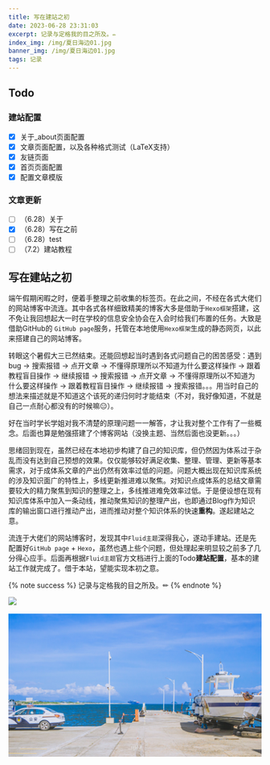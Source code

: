 ```yaml
---
title: 写在建站之初
date: 2023-06-28 23:31:03
excerpt: 记录与定格我的目之所及。✏
index_img: /img/夏日海边01.jpg
banner_img: /img/夏日海边01.jpg
tags: 记录
---
```

## Todo

### 建站配置

-   [x] 关于_about页面配置
-   [x] 文章页面配置，以及各种格式测试（LaTeX支持）
-   [x] 友链页面
-   [x] 首页页面配置
-   [x] 配置文章模版

### 文章更新

-   [ ] （6.28）关于
-   [x] （6.28）写在之前
-   [ ] （6.28）test
-   [ ] （7.2）建站教程

## 写在建站之初

端午假期闲暇之时，便着手整理之前收集的标签页。在此之间，不经在各式大佬们的网站博客中流连。其中各式各样细致精美的博客大多是借助于`Hexo框架`搭建，这不免让我回想起大一时在学校的信息安全协会在入会时给我们布置的任务。大致是借助GitHub的 `GitHub page`服务，托管在本地使用`Hexo框架`生成的静态网页，以此来搭建自己的网站博客。

转眼这个暑假大三已然结束。还能回想起当时遇到各式问题自己的困苦感受：遇到bug -> 搜索报错  -> 点开文章 -> 不懂得原理所以不知道为什么要这样操作 -> 跟着教程盲目操作 -> 继续报错 -> 搜索报错 -> 点开文章 -> 不懂得原理所以不知道为什么要这样操作 -> 跟着教程盲目操作 -> 继续报错 -> 搜索报错。。。用当时自己的想法来描述就是不知道这个该死的递归何时才能结束（不对，我好像知道，不就是自己一点耐心都没有的时候嘛😑）。

好在当时学长学姐对我不清楚的原理问题一一解答，才让我对整个工作有了一些概念。后面也算是勉强搭建了个博客网站（没换主题、当然后面也没更新。。。）

思绪回到现在，虽然已经在本地初步构建了自己的知识库，但仍然因为体系过于杂乱而没有达到自己预想的效果。仅仅能够较好满足收集、整理、管理、更新等基本需求，对于成体系文章的产出仍然有效率过低的问题。问题大概出现在知识库系统的涉及知识面广的特性上，多线更新推进难以聚焦。对知识点成体系的总结文章需要较大的精力聚焦到知识的整理之上，多线推进难免效率过低。于是便设想在现有知识库体系中加入一条动线，推动聚焦知识的整理产出，也即通过Blog作为知识库的输出窗口进行推动产出，进而推动对整个知识体系的快速**重构**。遂起建站之意。

流连于大佬们的网站博客时，发现其中`Fluid主题`深得我心，遂动手建站。还是先配置好`GitHub page` + `Hexo`，虽然也遇上些个问题，但处理起来明显较之前多了几分得心应手。后面再根据`Fluid主题`官方文档进行上面的Todo**建站配置**，基本的建站工作就完成了。借于本站，望能实现本初之意。



{% note success %}
记录与定格我的目之所及。✏
{% endnote %}

![](https://www.ros.org/imgs/noetic-background.png)






![](../img/夏日海边01.jpg)
